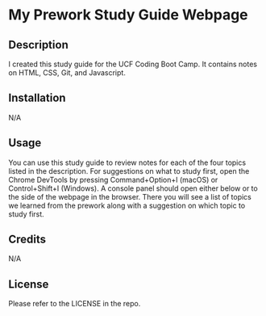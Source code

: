 # My Prework Study Guide Webpage

## Description

I created this study guide for the UCF Coding Boot Camp. It contains notes on HTML, CSS, Git, and Javascript. 

## Installation

N/A

## Usage

You can use this study guide to review notes for each of the four topics listed in the description. For suggestions on what to study first, open the Chrome DevTools by pressing Command+Option+I (macOS) or Control+Shift+I (Windows). A console panel should open either below or to the side of the webpage in the browser. There you will see a list of topics we learned from the prework along with a suggestion on which topic to study first.

## Credits

N/A

## License

Please refer to the LICENSE in the repo.